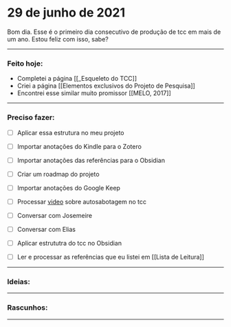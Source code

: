 # 29 de junho de 2021
Bom dia. Esse é o primeiro dia consecutivo de produção de tcc em mais de um ano. Estou feliz com isso, sabe? 

---

### Feito hoje:
* Completei a página [[_Esqueleto do TCC]]
* Criei a página [[Elementos exclusivos do Projeto de Pesquisa]]
* Encontrei esse similar muito promissor [[MELO, 2017]]

---

### Preciso fazer:

- [ ] Aplicar essa estrutura no meu projeto

- [ ] Importar anotações do Kindle para o Zotero
- [ ] Importar anotações das referências para o Obsidian
- [ ] Criar um roadmap do projeto
- [ ] Importar anotações do Google Keep
- [ ] Processar [video](https://youtu.be/7kiP_Ruofu8) sobre autosabotagem no tcc
- [ ] Conversar com Josemeire
- [ ] Conversar com Elias
- [ ] Aplicar estrututra do tcc no Obsidian

- [ ] Ler e processar as referências que eu listei em [[Lista de Leitura]]
---

### Ideias:


---

### Rascunhos:


---